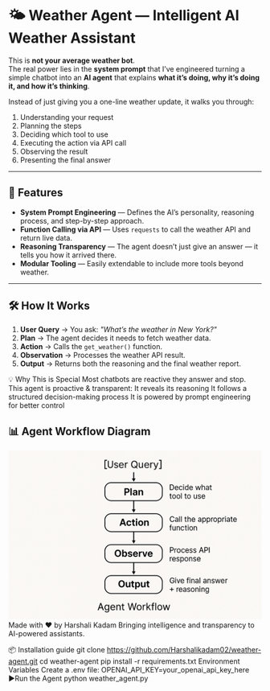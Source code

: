 # 🌤️ Weather Agent — Intelligent AI Weather Assistant

This is **not your average weather bot**.  
The real power lies in the **system prompt** that I’ve engineered turning a simple chatbot into an **AI agent** that explains **what it’s doing, why it’s doing it, and how it’s thinking**.

Instead of just giving you a one-line weather update, it walks you through:
1. Understanding your request
2. Planning the steps
3. Deciding which tool to use
4. Executing the action via API call
5. Observing the result
6. Presenting the final answer

---

## 🚀 Features
- **System Prompt Engineering** — Defines the AI’s personality, reasoning process, and step-by-step approach.
- **Function Calling via API** — Uses `requests` to call the weather API and return live data.
- **Reasoning Transparency** — The agent doesn’t just give an answer — it tells you how it arrived there.
- **Modular Tooling** — Easily extendable to include more tools beyond weather.

---

## 🛠️ How It Works
1. **User Query** → You ask: *"What’s the weather in New York?"*
2. **Plan** → The agent decides it needs to fetch weather data.
3. **Action** → Calls the `get_weather()` function.
4. **Observation** → Processes the weather API result.
5. **Output** → Returns both the reasoning and the final weather report.

💡 Why This is Special
Most chatbots are reactive they answer and stop.
This agent is proactive & transparent:
It reveals its reasoning
It follows a structured decision-making process
It is powered by prompt engineering for better control


## 📊 Agent Workflow Diagram
![Agent Workflow](https://github.com/Harshalikadam02/weather-agent/blob/main/agent%20flow.png)
Made with ❤️ by Harshali Kadam
Bringing intelligence and transparency to AI-powered assistants.


📦 Installation guide
git clone https://github.com/Harshalikadam02/weather-agent.git
cd weather-agent
pip install -r requirements.txt
Environment Variables
Create a .env file:
OPENAI_API_KEY=your_openai_api_key_here
▶Run the Agent
python weather_agent.py
